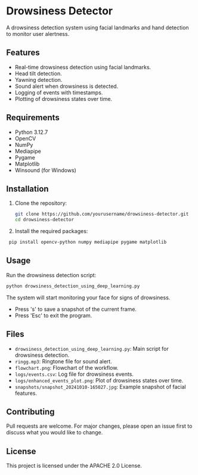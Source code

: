 # Drowsiness Detector

A drowsiness detection system using facial landmarks and hand detection to monitor user alertness.

## Features

- Real-time drowsiness detection using facial landmarks.
- Head tilt detection.
- Yawning detection.
- Sound alert when drowsiness is detected.
- Logging of events with timestamps.
- Plotting of drowsiness states over time.

## Requirements

- Python 3.12.7
- OpenCV
- NumPy
- Mediapipe
- Pygame
- Matplotlib
- Winsound (for Windows)

## Installation

1. Clone the repository:
   ```sh
   git clone https://github.com/yourusername/drowsiness-detector.git
   cd drowsiness-detector
   ```
2. Install the required packages:
  ```sh
   pip install opencv-python numpy mediapipe pygame matplotlib
   ```

## Usage

Run the drowsiness detection script:
   ```sh
   python drowsiness_detection_using_deep_learning.py
   ```
The system will start monitoring your face for signs of drowsiness.
* Press 's' to save a snapshot of the current frame.
* Press 'Esc' to exit the program.

## Files

* `drowsiness_detection_using_deep_learning.py`: Main script for drowsiness detection.
* `ringg.mp3`: Ringtone file for sound alert.
* `flowchart.png`: Flowchart of the workflow.
* `logs/events.csv`: Log file for drowsiness events.
* `logs/enhanced_events_plot.png`: Plot of drowsiness states over time.
* `snapshots/snapshot_20241010-165027.jpg`: Example snapshot of facial features.

## Contributing

Pull requests are welcome. For major changes, please open an issue first to discuss what you would like to change.

## License

This project is licensed under the APACHE 2.0 License.
